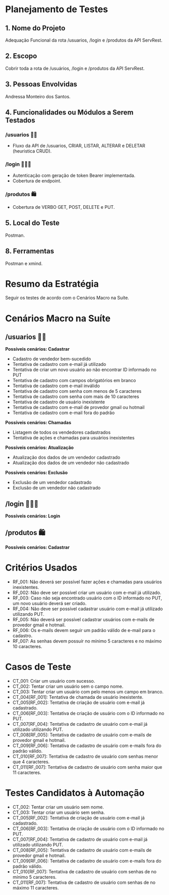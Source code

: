 # Planejamento de Testes
## 1. Nome do Projeto
Adequação Funcional da rota /usuarios, /login e /produtos da API ServRest.
## 2. Escopo
Cobrir toda a rota de /usuários, /login e /produtos da API ServRest.
## 3. Pessoas Envolvidas
Andressa Monteiro dos Santos.
## 4. Funcionalidades ou Módulos a Serem Testados
### **/usuarios** :pouting_man:
- Fluxo da API de /usuarios, CRIAR, LISTAR, ALTERAR e DELETAR (heuristica CRUD).

### **/login** :pouting_man::key:
- Autenticação com geração de token Bearer implementada.
- Cobertura de endpoint.

### **/produtos** :shopping:
- Cobertura de VERBO GET, POST, DELETE e PUT.

## 5. Local do Teste
Postman.

## 8. Ferramentas
Postman e xmind.

# Resumo da Estratégia
Seguir os testes de acordo com o Cenários Macro na Suíte.

# Cenários Macro na Suíte
## **/usuarios** :pouting_man:
**Possíveis cenários: Cadastrar**
- Cadastro de vendedor bem-sucedido
- Tentativa de cadastro com e-mail já utilizado
- Tentativa de criar um novo usuário ao não encontrar ID informado no PUT
- Tentativa de cadastro com campos obrigatórios em branco
- Tentativa de cadastro com e-mail inválido
- Tentativa de cadastro com senha com menos de 5 caracteres
- Tentativa de cadastro com senha com mais de 10 caracteres
- Tentativa de cadastro de usuário inexistente
- Tentativa de cadastro com e-mail de provedor gmail ou hotmail
- Tentativa de cadastro com e-mail fora do padrão

**Possíveis cenários: Chamadas**
- Listagem de todos os vendedores cadastrados
- Tentativa de ações e chamadas para usuários inexistentes

**Possíveis cenários: Atualização**
- Atualização dos dados de um vendedor cadastrado
- Atualização dos dados de um vendedor não cadastrado

**Possíveis cenários: Exclusão**
- Exclusão de um vendedor cadastrado
- Exclusão de um vendedor não cadastrado

## **/login** :pouting_man::key:
**Possíveis cenários: Login**

## **/produtos** :shopping:
**Possíveis cenários: Cadastrar**

# Critérios Usados
- RF_001: Não deverá ser possível fazer ações e chamadas para usuários inexistentes.
- RF_002: Não deve ser possível criar um usuário com e-mail já utilizado.
- RF_003: Caso não seja encontrado usuário com o ID informado no PUT, um novo usuário deverá ser criado.
- RF_004: Não deve ser possível cadastrar usuário com e-mail já utilizado utilizando PUT.
- RF_005: Não deverá ser possível cadastrar usuários com e-mails de provedor gmail e hotmail.
- RF_006: Os e-mails devem seguir um padrão válido de e-mail para o cadastro.
- RF_007: As senhas devem possuír no mínimo 5 caracteres e no máximo 10 caracteres.

# Casos de Teste
- CT_001: Criar um usuário com sucesso.
- CT_002: Tentar criar um usuário sem o campo nome.
- CT_003: Tentar criar um usuário com pelo menos um campo em branco.
- CT_004[RF_001]: Tentativa de chamada de usuário inexistente.
- CT_005[RF_002]: Tentativa de criação de usuário com e-mail já cadastrado.
- CT_006[RF_003]: Tentativa de criação de usuário com o ID informado no PUT.
- CT_007[RF_004]: Tentativa de cadastro de usuário com e-mail já utilizado utilizando PUT.
- CT_008[RF_005]: Tentativa de cadastro de usuário com e-mails de provedor gmail e hotmail.
- CT_009[RF_006]: Tentativa de cadastro de usuário com e-mails fora do padrão válido.
- CT_010[RF_007]: Tentativa de cadastro de usuário com senhas menor que 4 caracteres.
- CT_011[RF_007]: Tentativa de cadastro de usuário com senha maior que 11 caracteres.

# Testes Candidatos à Automação
- CT_002: Tentar criar um usuário sem nome.
- CT_003: Tentar criar um usuário sem senha.
- CT_005[RF_002]: Tentativa de criação de usuário com e-mail já cadastrado.
- CT_006[RF_003]: Tentativa de criação de usuário com o ID informado no PUT.
- CT_007[RF_004]: Tentativa de cadastro de usuário com e-mail já utilizado utilizando PUT.
- CT_008[RF_005]: Tentativa de cadastro de usuário com e-mails de provedor gmail e hotmail.
- CT_009[RF_006]: Tentativa de cadastro de usuário com e-mails fora do padrão válido.
- CT_010[RF_007]: Tentativa de cadastro de usuário com senhas de no mínimo 5 caracteres.
- CT_011[RF_007]: Tentativa de cadastro de usuário com senhas de no máximo 11 caracteres.

